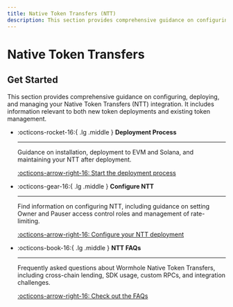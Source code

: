 ```yaml
---
title: Native Token Transfers (NTT)
description: This section provides comprehensive guidance on configuring, deploying, and managing your Native Token Transfers (NTT) integration. 
---
```


# Native Token Transfers

## Get Started

This section provides comprehensive guidance on configuring, deploying, and managing your Native Token Transfers (NTT) integration. It includes information relevant to both new token deployments and existing token management.

<div class="grid cards" markdown>

-   :octicons-rocket-16:{ .lg .middle } **Deployment Process**

    ---

    Guidance on installation, deployment to EVM and Solana, and maintaining your NTT after deployment.

    [:octicons-arrow-right-16: Start the deployment process](/docs/build/contract-integrations/native-token-transfers/deployment-process/)

-   :octicons-gear-16:{ .lg .middle } **Configure NTT**

    ---

    Find information on configuring NTT, including guidance on setting Owner and Pauser access control roles and management of rate-limiting.

    [:octicons-arrow-right-16: Configure your NTT deployment](/docs/build/contract-integrations/native-token-transfers/configuration/)

-   :octicons-book-16:{ .lg .middle } **NTT FAQs**

    ---

    Frequently asked questions about Wormhole Native Token Transfers, including cross-chain lending, SDK usage, custom RPCs, and integration challenges.

    [:octicons-arrow-right-16: Check out the FAQs](/docs/build/contract-integrations/native-token-transfers/faqs/)

</div>
